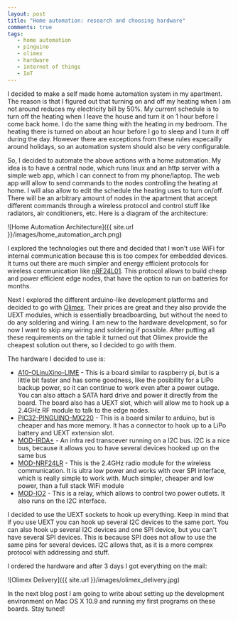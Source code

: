 ```yaml
---
layout: post
title: "Home automation: research and choosing hardware"
comments: true
tags:
   - home automation
   - pinguino
   - olimex
   - hardware
   - internet of things
   - IoT
---
```


I decided to make a self made home automation system in my apartment. The reason is that I figured out that turning on and off my heating when I am not around reduces my electricity bill by 50%. My current schedule is to turn off the heating when I leave the house and turn it on 1 hour before I come back home. I do the same thing with the heating in my bedroom. The heating there is turned on about an hour before I go to sleep and I turn it off during the day. However there are exceptions from these rules especailly around holidays, so an automation system should also be very configurable.

So, I decided to automate the above actions with a home automation. My idea is to have a central node, which runs linux and an http server with a simple web app, which I can connect to from my phone/laptop. The web app will allow to send commands to the nodes controlling the heating at home. I will also allow to edit the schedule the heating uses to turn on/off. There will be an arbitrary amount of nodes in the apartment that accept different commands through a wireless protocol and control stuff like radiators, air conditioners, etc. Here is a diagram of the architecture:

![Home Automation Architecture]({{ site.url }}/images/home_automation_arch.png)

I explored the technologies out there and decided that I won't use WiFi for internal communication because this is too compex for embedded devices. It turns out there are much simpler and energy efficient protocols for wireless communication like [nRF24L01](http://www.nordicsemi.com/eng/Products/2.4GHz-RF/nRF24L01). This protocol allows to build cheap and power efficient edge nodes, that have the option to run on batteries for months.

Next I explored the different arduino-like development platforms and decided to go with [Olimex](https://www.olimex.com). Their prices are great and they also provide the UEXT modules, which is essentially breadboarding, but without the need to do any soldering and wiring. I am new to the hardware development, so for now I want to skip any wiring and soldering if possible. After putting all these requirements on the table it turned out that Olimex provide the cheapest solution out there, so I decided to go with them.

The hardware I decided to use is:

* [A10-OLinuXino-LIME](https://www.olimex.com/Products/OLinuXino/A10/A10-OLinuXino-LIME/open-source-hardware) - This is a board similar to raspberry pi, but is a little bit faster and has some goodness, like the posibility for a LiPo backup power, so it can continue to work even after a power outage. You can also attach a SATA hard drive and power it directly from the board. The board also has a UEXT slot, which will allow me to hook up a 2.4GHz RF module to talk to the edge nodes.
* [PIC32-PINGUINO-MX220](https://www.olimex.com/Products/Duino/PIC32/PIC32-PINGUINO-MX220/open-source-hardware) - This is a board similar to arduino, but is cheaper and has more memory. It has a connector to hook up to a LiPo battery and UEXT extension slot.
* [MOD-IRDA+](https://www.olimex.com/Products/Modules/Interface/MOD-IRDA+/open-source-hardware) - An infra red transcever running on a I2C bus. I2C is a nice bus, because it allows you to have several devices hooked up on the same bus
* [MOD-NRF24LR](https://www.olimex.com/Products/Modules/RF/MOD-NRF24LR/) - This is the 2.4GHz radio module for the wireless communication. It is ultra low power and works with over SPI interface, which is really simple to work with. Much simpler, cheaper and low power, than a full stack WiFi module
* [MOD-IO2](https://www.olimex.com/Products/Modules/IO/MOD-IO2/open-source-hardware) - This is a relay, which allows to control two power outlets. It also runs on the I2C interface.

I decided to use the UEXT sockets to hook up everything. Keep in mind that if you use UEXT you can hook up several I2C devices to the same port. You can also hook up several I2C devices and one SPI device, but you can't have several SPI devices. This is because SPI does not allow to use the same pins for several devices. I2C allows that, as it is a more comprex protocol with addressing and stuff.

I ordered the hardware and after 3 days I got everything on the mail:

![Olimex Delivery]({{ site.url }}/images/olimex_delivery.jpg)

In the next blog post I am going to write about setting up the development environment on Mac OS X 10.9 and running my first programs on these boards. Stay tuned!
